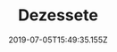 ---
date: 2019-07-05T15:49:35.155Z
title: Dezessete
desc: >-
  desc
live: 'http://arte.folha.uol.com.br/ciencia/2018/climate-crisis/'
tags:
  - coding
  - management
  - javascript
  - react
  - folha
  - feature
  - stylus
image: /assets/clima.jpg
---